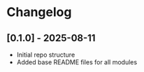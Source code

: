 # Changelog

## [0.1.0] - 2025-08-11
- Initial repo structure
- Added base README files for all modules
